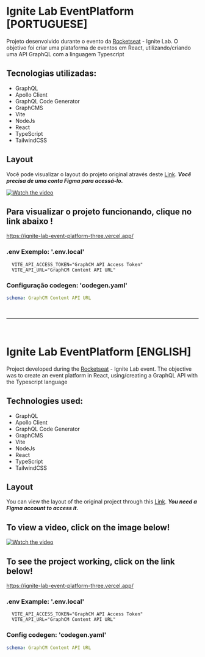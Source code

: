 # Ignite Lab EventPlatform [PORTUGUESE]
Projeto desenvolvido durante o evento da <a href="https://www.rocketseat.com.br/"> Rocketseat</a> - Ignite Lab. O objetivo foi criar uma plataforma de eventos em React, utilizando/criando uma API GraphQL com a linguagem Typescript

## Tecnologias utilizadas: 

- GraphQL
- Apollo Client
- GraphQL Code Generator
- GraphCMS
- Vite
- NodeJs
- React
- TypeScript
- TailwindCSS

## Layout
Você pode visualizar o layout do projeto original através deste [Link](https://www.figma.com/community/file/1120711251998877938). ***Você precisa de uma conta Figma para acessá-lo.***

[![Watch the video](https://encrypted-tbn0.gstatic.com/images?q=tbn:ANd9GcTvX7XjW8SbO7M8RFY41EYr8WtFq9QouZ7L5A&usqp=CAU)](https://youtu.be/UKU1QrKB_kg)

## Para visualizar o projeto funcionando, clique no link abaixo !

https://ignite-lab-event-platform-three.vercel.app/

### .env Exemplo: '.env.local'
```env
  VITE_API_ACCESS_TOKEN="GraphCM API Access Token"
  VITE_API_URL="GraphCM Content API URL"
```

### Configuração codegen: 'codegen.yaml'
```yaml
schema: GraphCM Content API URL
```
<br/>
<hr/>
<br/>

# Ignite Lab EventPlatform [ENGLISH]
Project developed during the <a href="https://www.rocketseat.com.br/"> Rocketseat</a> - Ignite Lab event. The objective was to create an event platform in React, using/creating a GraphQL API with the Typescript language

## Technologies used:

- GraphQL
- Apollo Client
- GraphQL Code Generator
- GraphCMS
- Vite
- NodeJs
- React
- TypeScript
- TailwindCSS

## Layout
You can view the layout of the original project through this [Link](https://www.figma.com/community/file/1120711251998877938). ***You need a Figma account to access it.***

## To view a video, click on the image below!

[![Watch the video](https://encrypted-tbn0.gstatic.com/images?q=tbn:ANd9GcTvX7XjW8SbO7M8RFY41EYr8WtFq9QouZ7L5A&usqp=CAU)](https://youtu.be/UKU1QrKB_kg)

## To see the project working, click on the link below!

https://ignite-lab-event-platform-three.vercel.app/

### .env Example: '.env.local'
```env
  VITE_API_ACCESS_TOKEN="GraphCM API Access Token"
  VITE_API_URL="GraphCM Content API URL"
```

### Config codegen: 'codegen.yaml'
```yaml
schema: GraphCM Content API URL
```
